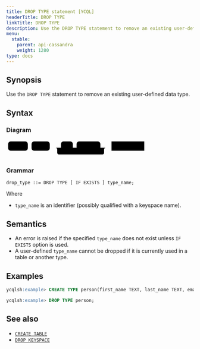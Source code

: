 ```yaml
---
title: DROP TYPE statement [YCQL]
headerTitle: DROP TYPE
linkTitle: DROP TYPE
description: Use the DROP TYPE statement to remove an existing user-defined data type.
menu:
  stable:
    parent: api-cassandra
    weight: 1280
type: docs
---
```


## Synopsis

Use the `DROP TYPE` statement to remove an existing user-defined data type.

## Syntax

### Diagram

<svg class="rrdiagram" version="1.1" xmlns:xlink="http://www.w3.org/1999/xlink" xmlns="http://www.w3.org/2000/svg" width="376" height="50" viewbox="0 0 376 50"><path class="connector" d="M0 22h5m53 0h10m49 0h30m32 0h10m64 0h20m-141 0q5 0 5 5v8q0 5 5 5h116q5 0 5-5v-8q0-5 5-5m5 0h10m88 0h5"/><rect class="literal" x="5" y="5" width="53" height="25" rx="7"/><text class="text" x="15" y="22">DROP</text><rect class="literal" x="68" y="5" width="49" height="25" rx="7"/><text class="text" x="78" y="22">TYPE</text><rect class="literal" x="147" y="5" width="32" height="25" rx="7"/><text class="text" x="157" y="22">IF</text><rect class="literal" x="189" y="5" width="64" height="25" rx="7"/><text class="text" x="199" y="22">EXISTS</text><a xlink:href="../grammar_diagrams#type-name"><rect class="rule" x="283" y="5" width="88" height="25"/><text class="text" x="293" y="22">type_name</text></a></svg>

### Grammar

```ebnf
drop_type ::= DROP TYPE [ IF EXISTS ] type_name;
```

Where

- `type_name` is an identifier (possibly qualified with a keyspace name).

## Semantics

- An error is raised if the specified `type_name` does not exist unless `IF EXISTS` option is used.
- A user-defined `type_name` cannot be dropped if it is currently used in a table or another type.

## Examples

```sql
ycqlsh:example> CREATE TYPE person(first_name TEXT, last_name TEXT, email TEXT);
```

```sql
ycqlsh:example> DROP TYPE person;
```

## See also

- [`CREATE TABLE`](../ddl_create_table)
- [`DROP KEYSPACE`](../ddl_drop_keyspace)
